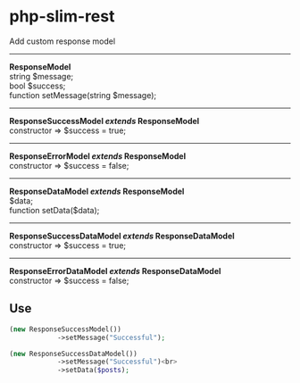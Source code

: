# php-slim-rest
Add custom response model
<br>
<hr>
<b>ResponseModel</b>
<br>
string $message;
<br>
bool $success;
<br>
function setMessage(string $message);
<br>
<hr>
<b>ResponseSuccessModel <i>extends</i> ResponseModel</b>
<br>
constructor => $success = true;
<br>
<hr>
<b>ResponseErrorModel <i>extends</i> ResponseModel</b>
<br>
constructor => $success = false;
<br>

<hr>
<b>ResponseDataModel <i>extends</i> ResponseModel</b>
<br>
$data;
<br>
function setData($data);
<br>
<hr>
<b>ResponseSuccessDataModel <i>extends</i> ResponseDataModel</b>
<br>
constructor => $success = true;
<br>
<hr>
<b>ResponseErrorDataModel <i>extends</i> ResponseDataModel</b>
<br>
constructor => $success = false;
<br>
<h2>Use</h2>

```php
(new ResponseSuccessModel())
            ->setMessage("Successful");

(new ResponseSuccessDataModel())
            ->setMessage("Successful")<br>
            ->setData($posts);
            
```


